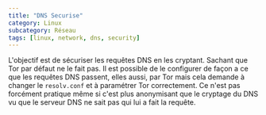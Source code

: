```yaml
---
title: "DNS Securise"
category: Linux
subcategory: Réseau
tags: [linux, network, dns, security]
---
```

L'objectif est de sécuriser les requêtes DNS en les cryptant. Sachant que Tor par défaut ne le fait pas. 
Il est possible de le configurer de façon a ce que les requêtes DNS passent, elles aussi, par Tor mais cela 
demande à changer le `resolv.conf` et à paramétrer Tor correctement. Ce n'est pas forcément pratique même si c'est plus 
anonymisant que le cryptage du DNS vu que le serveur DNS ne sait pas qui lui a fait la requête.
